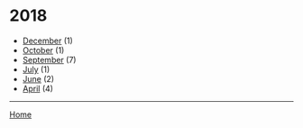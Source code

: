 # 2018

  * [December](./2018-12.md) (1)
  * [October](./2018-10.md) (1)
  * [September](./2018-09.md) (7)
  * [July](./2018-07.md) (1)
  * [June](./2018-06.md) (2)
  * [April](./2018-04.md) (4)

----

[Home](../)
